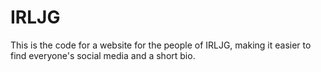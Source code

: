 # IRLJG

This is the code for a website for the people of IRLJG, 
making it easier to find everyone's social media and a short bio.
